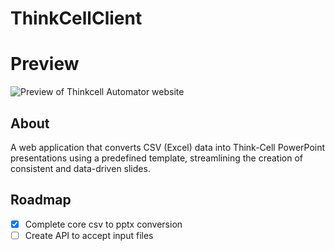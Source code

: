 # ThinkCellClient

# Preview
<img src="https://i.ibb.co/TBZSDv6w/think-Cell-Automator-Preview.png" alt="Preview of Thinkcell Automator website" width="auto" height="auto">

## About

A web application that converts CSV (Excel) data into Think-Cell PowerPoint presentations using a predefined template, streamlining the creation of consistent and data-driven slides.


## Roadmap
- [x] Complete core csv to pptx conversion
- [ ] Create API to accept input files
